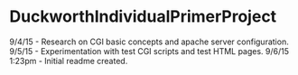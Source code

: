 # DuckworthIndividualPrimerProject
9/4/15 - Research on CGI basic concepts and apache server configuration.
9/5/15 - Experimentation with test CGI scripts and test HTML pages.
9/6/15 1:23pm - Initial readme created.
